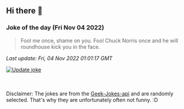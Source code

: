 ## Hi there 👋

### Joke of the day (Fri Nov 04 2022)
<!-- joke -->
>Fool me once, shame on you. Fool Chuck Norris once and he will roundhouse kick you in the face.
<!-- /joke -->

*Last update: Fri, 04 Nov 2022 01:01:17 GMT*

[![Update joke](https://github.com/nclskfm/nclskfm/actions/workflows/joke.yml/badge.svg)](https://github.com/nclskfm/nclskfm/actions/workflows/joke.yml)

<br><br>
Disclaimer: The jokes are from the [Geek-Jokes-api](https://github.com/sameerkumar18/geek-joke-api) and are randomly selected. That's why they are unfortunately often not funny. :D
